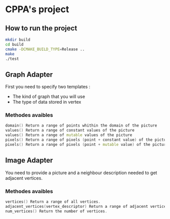 # CPPA's project

## How to run the project

```sh
mkdir build
cd build
cmake -DCMAKE_BUILD_TYPE=Release ..
make
./test
```

## Graph Adapter

First you need to specify two templates :
* The kind of graph that you will use
* The type of data stored in vertex

### Methodes avaibles

```cpp
domain() Return a range of points whithin the domain of the picture
values() Return a range of constant values of the picture
values() Return a range of mutable values of the picture
pixels() Return a range of pixels (point + constant value) of the picture
pixels() Return a range of pixels (point + mutable value) of the picture
```

## Image Adapter

You need to provide a picture and a neighbour description needed to get
adjacent vertices.

### Methodes avaibles

```cpp
vertices() Return a range of all vertices.
adjacent_vertices(vertex_descriptor) Return a range of adjacent vertices.
num_vertices() Return the number of vertices.
```

